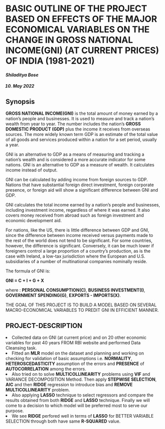  <!DOCTYPE html>

<html xmlns="http://www.w3.org/1999/xhtml">

<head>

<meta charset="utf-8">
<meta http-equiv="Content-Type" content="text/html; charset=utf-8" />
<meta name="generator" content="pandoc" />

<meta name="author" content="SHILADITYA BOSE" />




<div class="container-fluid main-container">


<div id="header">
<h1 class="title">BASIC OUTLINE OF THE PROJECT BASED ON EFFECTS OF THE MAJOR ECONOMICAL VARIABLES
ON THE CHANGE IN GROSS NATIONAL
INCOME(GNI) (AT CURRENT PRICES) OF INDIA
(1981-2021)</h1>
<h4 class="author"><em>Shiladitya Bose</em></h4>
<h4 class="date"><em><ol start="10" style="list-style-type: decimal">
<li>May 2022</li>
</ol></em></h4>
</div>


<div id="synopsis" class="section level2">
<h2>Synopsis</h2>
<p><b>GROSS NATIONAL INCOME(GNI)</b> is the total amount of money earned by a nation’s people and businesses. It is used to measure and track a nation’s wealth from year to year. The number includes the nation’s <b>GROSS DOMESTIC PRODUCT (GDP)</b> plus the income it receives from overseas sources. The more widely known term GDP is an estimate of the total value of all goods and services produced within a nation for a set period, usually a year.</p>
<p>GNI is an alternative to GDP as a means of measuring and tracking a nation’s wealth and is considered a more accurate indicator for some nations. GNI is an alternative to GDP as a measure of wealth. It calculates income instead of output.</p>
<p>GNI can be calculated by adding income from foreign sources to GDP. Nations that have substantial foreign direct investment, foreign corporate presence, or
foreign aid will show a significant difference between GNI and GDP.</p>
<p>GNI calculates the total income earned by a nation’s people and businesses, including investment income, regardless of where it was earned. It also covers money received from abroad such as foreign investment and economic development aid.</p>
<p>For nations, like the US, there is little difference between GDP and GNI, since the difference between income received versus payments made to the rest of the world does not tend to be significant. For some countries, however, the difference is significant. Conversely, it can be much lower if foreigners control a large
proportion of a country’s production, as is the case with Ireland, a low-tax jurisdiction where the European and U.S. subsidiaries of a number of multinational companies nominally reside.</p>
<p>The formula of GNI is:</p>
<b>GNI = C + I + G + X</b>
<p>where : <b>PERSONAL CONSUMPTION(C)</b>, <b>BUSINESS INVESTMENT(I)</b>, <b>GOVERNMENT SPENDING(G)</b>, <b>EXPORTS - IMPORTS(X)</b>.</p>
<p>THE GOAL OF THIS PROJECT IS TO BUILD A MODEL BASED ON SEVERAL MACRO-ECONOMICAL VARIABLES TO PREDIT GNI IN EFFICIENT MANNER.</p>
</div>
<div id="PROJECT-DESCRIPTION" class="section level2">
<h2>PROJECT-DESCRIPTION</h2>
<li>Collected data on GNI (at current price) and on 20 other economic variables for past 40 years FROM RBI website and
performed Data Cleansing task.</li>
<li>Fitted an <b>MLR</b> model on the dataset and planning and working on checking for validation of basic
assumptions i.e. <b>NORMALITY</b>, <b>HETEROSCEDASTICITY</b> assumption of the errors and <b>PRESENCE</b> of <b>AUTOCORRELATION</b>
among the errors.</li>
<li>Also tried on to solve <b>MULTICOLLINEARITY</b> problems using <b>VIF</b> and </b>VARIANCE DECOMPOSITION</b> Method. Then apply <b>STEPWISE SELECTION</b>, <b>AIC</b> and then <b>RIDGE</b> regression to introduce bias and <b>REMOVE MULTICOLLINEARITY</b> problem.</li>
<li>Also applying <b>LASSO</b> technique to select regressors and compare the results obtained from both <b>RIDGE</b> and <b>LASSO</b> technique. Finally we will come to a decision to which model will be preferred most to serve our purpose.</li>
<li>We see <b>RIDGE</b> perfored well in terms of <b>LASSO</b> for </b>BETTER VARIABLE SELECTION</b> through both have same <b>R-SQUARED</b> value.</li>
</div>
</body>
</html>
